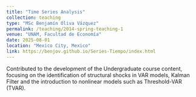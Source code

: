 ```yaml
---
title: "Time Series Analysis"
collection: teaching
type: "MSc Benjamín Oliva Vázquez"
permalink: /teaching/2014-spring-teaching-1
venue: "UNAM, Facultad de Economía"
date: 2025-08-01
location: "Mexico City, Mexico"
link: https://benjov.github.io/Series-Tiempo/index.html
---
```


Contributed to the development of the Undergraduate course content, focusing on the identification of structural shocks in VAR models, Kalman Filter and the introduction to nonlinear models such as Threshold-VAR (TVAR).